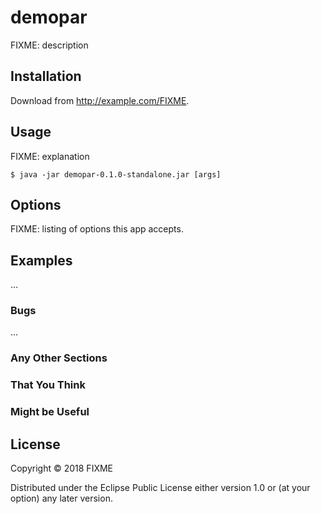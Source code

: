 # demopar

FIXME: description

## Installation

Download from http://example.com/FIXME.

## Usage

FIXME: explanation

    $ java -jar demopar-0.1.0-standalone.jar [args]

## Options

FIXME: listing of options this app accepts.

## Examples

...

### Bugs

...

### Any Other Sections
### That You Think
### Might be Useful

## License

Copyright © 2018 FIXME

Distributed under the Eclipse Public License either version 1.0 or (at
your option) any later version.
